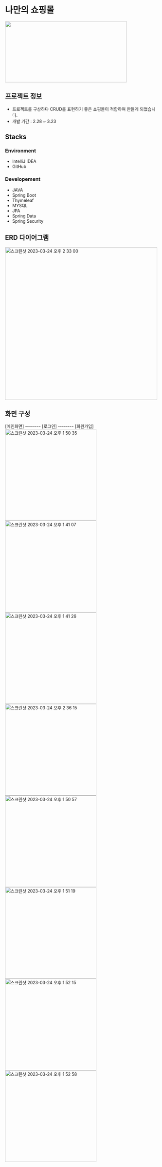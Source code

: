 # 나만의 쇼핑몰

<img src="https://images.pexels.com/photos/5632398/pexels-photo-5632398.jpeg?auto=compress&cs=tinysrgb&w=1260&h=750&dpr=2" width="400" height="200"/>


## 프로젝트 정보
- 프로젝트를 구상하다 CRUD를 표현하기 좋은 쇼핑몰이 적합하여 만들게 되었습니다.
- 개발 기간 : 2.28 ~ 3.23

## Stacks

### Environment
- IntelliJ IDEA
- GitHub


### Developement
- JAVA
- Spring Boot
- Thymeleaf
- MYSQL
- JPA
- Spring Data
- Spring Security


## ERD 다이어그램

<img width="500" alt="스크린샷 2023-03-24 오후 2 33 00" src="https://user-images.githubusercontent.com/97417045/227433141-8d977342-16ea-4e05-b147-87e6e807a19e.png">


## 화면 구성

[메인화면] -------- [로그인] -------- [회원가입]
<img width="300" alt="스크린샷 2023-03-24 오후 1 50 35" src="https://user-images.githubusercontent.com/97417045/227433345-2e0bbe44-398e-40ab-b0ff-cca02d23018c.png"> <img width="300" alt="스크린샷 2023-03-24 오후 1 41 07" src="https://user-images.githubusercontent.com/97417045/227433410-89633787-2dcc-4621-a3ba-e57c2520d234.png"> <img width="300" alt="스크린샷 2023-03-24 오후 1 41 26" src="https://user-images.githubusercontent.com/97417045/227433441-2a2549e9-f54e-44a6-b74b-72a49fd9b21e.png">
<img width="300" alt="스크린샷 2023-03-24 오후 2 36 15" src="https://user-images.githubusercontent.com/97417045/227433588-9a7db65a-f7a8-488a-8c8b-2f542fb0d500.png">
<img width="300" alt="스크린샷 2023-03-24 오후 1 50 57" src="https://user-images.githubusercontent.com/97417045/227433663-ae6f7b0f-7fb4-4eff-8146-bd76e4add2c2.png">
<img width="300" alt="스크린샷 2023-03-24 오후 1 51 19" src="https://user-images.githubusercontent.com/97417045/227433681-f1ade833-b1f3-4ca8-93d6-1a670b21231d.png">
<img width="300" alt="스크린샷 2023-03-24 오후 1 52 15" src="https://user-images.githubusercontent.com/97417045/227433696-0e8bcc8a-90f1-4205-9eee-41f24b160fa1.png">
<img width="300" alt="스크린샷 2023-03-24 오후 1 52 58" src="https://user-images.githubusercontent.com/97417045/227433705-b13b8224-8f05-4d58-be5d-4aeb0562897d.png">
